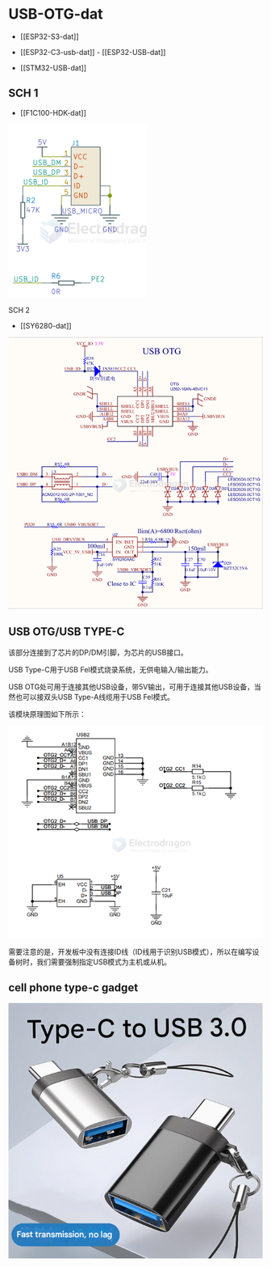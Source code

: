 
# USB-OTG-dat

- [[ESP32-S3-dat]]

- [[ESP32-C3-usb-dat]] - [[ESP32-USB-dat]]

- [[STM32-USB-dat]]


## SCH 1 

- [[F1C100-HDK-dat]]

![](2025-07-16-13-10-17.png)


SCH 2 

- [[SY6280-dat]]

![](2025-08-07-12-51-38.png)


## USB OTG/USB TYPE-C

该部分连接到了芯片的DP/DM引脚，为芯片的USB接口。

USB Type-C用于USB Fel模式烧录系统，无供电输入/输出能力。

USB OTG处可用于连接其他USB设备，带5V输出，可用于连接其他USB设备，当然也可以接双头USB Type-A线缆用于USB Fel模式。

该模块原理图如下所示：

![](2025-08-19-14-24-12.png)

需要注意的是，开发板中没有连接ID线（ID线用于识别USB模式），所以在编写设备树时，我们需要强制指定USB模式为主机或从机。


## cell phone type-c gadget 

![](2025-04-23-17-22-30.png)


